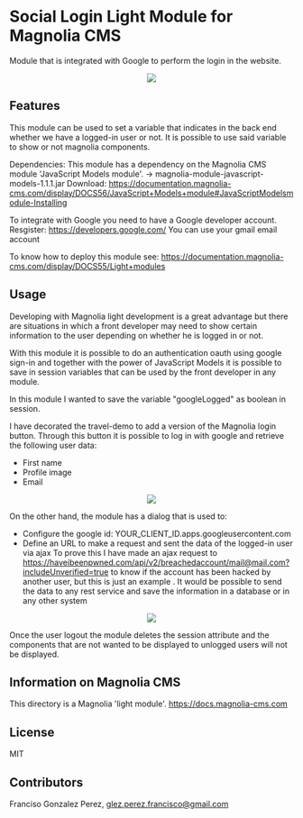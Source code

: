 # Social Login Light Module for Magnolia CMS 
Module that is integrated with Google to perform the login in the website.

<p align="center">
  <img src="https://user-images.githubusercontent.com/28932450/40145947-12e210e4-5964-11e8-8c48-63c905712a73.png">
</p>

## Features
This module can be used to set a variable that indicates in the back end whether we have a logged-in user or not. It is possible to use said variable to show or not magnolia components.

Dependencies:
This module has a dependency on the Magnolia CMS module 'JavaScript Models module'. -> magnolia-module-javascript-models-1.1.1.jar
Download: https://documentation.magnolia-cms.com/display/DOCS56/JavaScript+Models+module#JavaScriptModelsmodule-Installing

To integrate with Google you need to have a Google developer account.
Resgister: https://developers.google.com/
You can use your gmail email account

To know how to deploy this module see:
https://documentation.magnolia-cms.com/display/DOCS55/Light+modules


## Usage
Developing with Magnolia light development is a great advantage but there are situations in which a front developer may need to show certain information to the user depending on whether he is logged in or not.

With this module it is possible to do an authentication oauth using google sign-in and together with the power of JavaScript Models it is possible to save in session variables that can be used by the front developer in any module.

In this module I wanted to save the variable "googleLogged" as boolean in session.


I have decorated the travel-demo to add a version of the Magnolia login button. Through this button it is possible to log in with google and retrieve the following user data:
   * First name
   * Profile image
   * Email
   
<p align="center">
  <img src="https://user-images.githubusercontent.com/28932450/40145945-10be8ab8-5964-11e8-9da5-5b03421bc2cf.png">
</p>
  
On the other hand, the module has a dialog that is used to:
   * Configure the google id: YOUR_CLIENT_ID.apps.googleusercontent.com
   * Define an URL to make a request and sent the data of the logged-in user via ajax
  To prove this I have made an ajax request to https://haveibeenpwned.com/api/v2/breachedaccount/mail@mail.com?includeUnverified=true to know if the account has been hacked by another user, but this is just an example . It would be possible to send the data to any rest service and save the information in a database or in any other system
 
<p align="center">
  <img src="https://user-images.githubusercontent.com/28932450/40145939-0d2a7d80-5964-11e8-8c1c-1d873f40c10a.png">
</p>
 
Once the user logout the module deletes the session attribute and the components that are not wanted to be displayed to unlogged users will not be displayed.
<!--
Provide details about how a developer can make the component template,
or other features provided by the light module, available to content
authors.

This can include any special instructions about webresources or
availability. This could include instructions on 3rd party dependencies
such as jquery.

Describe how a template can be configured with parameters if
applicable.
-->


## Information on Magnolia CMS
This directory is a Magnolia 'light module'.
https://docs.magnolia-cms.com


## License
MIT

## Contributors
Franciso Gonzalez Perez, glez.perez.francisco@gmail.com
